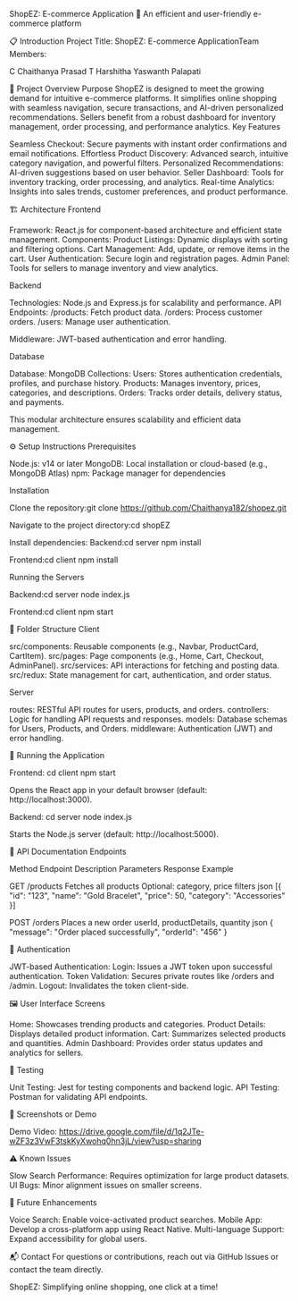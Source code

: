 ShopEZ: E-commerce Application 🛒 An efficient and user-friendly e-commerce platform

📋 Introduction Project Title: ShopEZ: E-commerce ApplicationTeam Members:

C Chaithanya Prasad
T Harshitha
Yaswanth Palapati

🎯 Project Overview Purpose ShopEZ is designed to meet the growing demand for intuitive e-commerce platforms. It simplifies online shopping with seamless navigation, secure transactions, and AI-driven personalized recommendations. Sellers benefit from a robust dashboard for inventory management, order processing, and performance analytics. Key Features

Seamless Checkout: Secure payments with instant order confirmations and email notifications.
Effortless Product Discovery: Advanced search, intuitive category navigation, and powerful filters.
Personalized Recommendations: AI-driven suggestions based on user behavior.
Seller Dashboard: Tools for inventory tracking, order processing, and analytics.
Real-time Analytics: Insights into sales trends, customer preferences, and product performance.

🏗️ Architecture Frontend

Framework: React.js for component-based architecture and efficient state management.
Components:
Product Listings: Dynamic displays with sorting and filtering options.
Cart Management: Add, update, or remove items in the cart.
User Authentication: Secure login and registration pages.
Admin Panel: Tools for sellers to manage inventory and view analytics.

Backend

Technologies: Node.js and Express.js for scalability and performance.
API Endpoints:
/products: Fetch product data.
/orders: Process customer orders.
/users: Manage user authentication.

Middleware: JWT-based authentication and error handling.

Database

Database: MongoDB
Collections:
Users: Stores authentication credentials, profiles, and purchase history.
Products: Manages inventory, prices, categories, and descriptions.
Orders: Tracks order details, delivery status, and payments.

This modular architecture ensures scalability and efficient data management.

⚙️ Setup Instructions Prerequisites

Node.js: v14 or later
MongoDB: Local installation or cloud-based (e.g., MongoDB Atlas)
npm: Package manager for dependencies

Installation

Clone the repository:git clone https://github.com/Chaithanya182/shopez.git

Navigate to the project directory:cd shopEZ

Install dependencies:
Backend:cd server npm install

Frontend:cd client npm install

Running the Servers

Backend:cd server node index.js

Frontend:cd client npm start

📂 Folder Structure Client

src/components: Reusable components (e.g., Navbar, ProductCard, CartItem).
src/pages: Page components (e.g., Home, Cart, Checkout, AdminPanel).
src/services: API interactions for fetching and posting data.
src/redux: State management for cart, authentication, and order status.

Server

routes: RESTful API routes for users, products, and orders.
controllers: Logic for handling API requests and responses.
models: Database schemas for Users, Products, and Orders.
middleware: Authentication (JWT) and error handling.

🚀 Running the Application

Frontend: cd client npm start

Opens the React app in your default browser (default: http://localhost:3000).

Backend: cd server node index.js

Starts the Node.js server (default: http://localhost:5000).

📜 API Documentation Endpoints

Method Endpoint Description Parameters Response Example

GET /products Fetches all products Optional: category, price filters json
[{ "id": "123", "name": "Gold Bracelet", "price": 50, "category": "Accessories" }]

POST /orders Places a new order userId, productDetails, quantity json
{ "message": "Order placed successfully", "orderId": "456" }

🔐 Authentication

JWT-based Authentication:
Login: Issues a JWT token upon successful authentication.
Token Validation: Secures private routes like /orders and /admin.
Logout: Invalidates the token client-side.

🖼️ User Interface Screens

Home: Showcases trending products and categories.
Product Details: Displays detailed product information.
Cart: Summarizes selected products and quantities.
Admin Dashboard: Provides order status updates and analytics for sellers.

🧪 Testing

Unit Testing: Jest for testing components and backend logic.
API Testing: Postman for validating API endpoints.

📸 Screenshots or Demo

Demo Video: https://drive.google.com/file/d/1q2JTe-wZF3z3VwF3tskKyXwohq0hn3jL/view?usp=sharing

⚠️ Known Issues

Slow Search Performance: Requires optimization for large product datasets.
UI Bugs: Minor alignment issues on smaller screens.

🚀 Future Enhancements

Voice Search: Enable voice-activated product searches.
Mobile App: Develop a cross-platform app using React Native.
Multi-language Support: Expand accessibility for global users.

📬 Contact For questions or contributions, reach out via GitHub Issues or contact the team directly.

ShopEZ: Simplifying online shopping, one click at a time!
